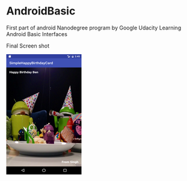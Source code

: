 # AndroidBasic
First part of android Nanodegree program by Google 
Udacity Learning Android Basic Interfaces

Final Screen shot

![Alt text](https://github.com/Surjit4048/androidBasic/blob/master/Final%20Project%20Screenshot.png "Optional title")
